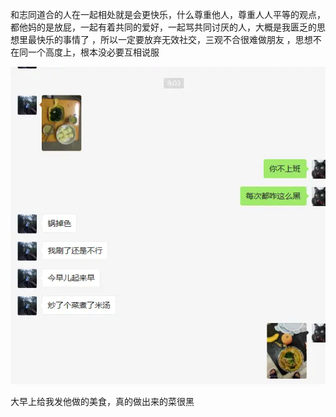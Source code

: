 和志同道合的人在一起相处就是会更快乐，什么尊重他人，尊重人人平等的观点，都他妈的是放屁，一起有着共同的爱好，一起骂共同讨厌的人，大概是我匮乏的思想里最快乐的事情了  ，所以一定要放弃无效社交，三观不合很难做朋友 ，思想不在同一个高度上，根本没必要互相说服

![image.png](../img/6904315-95b89d6cef7ad4ac.png?imageMogr2/auto-orient/strip%7CimageView2/2/w/1240)

大早上给我发他做的美食，真的做出来的菜很黑
